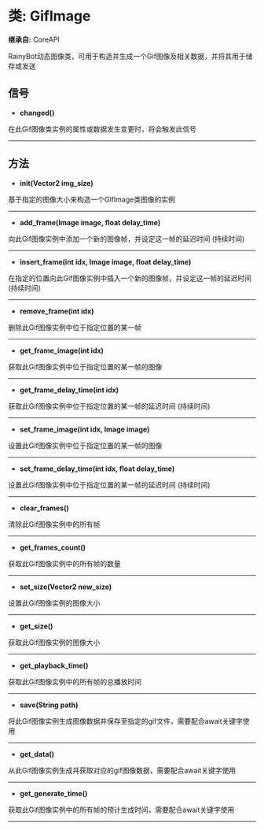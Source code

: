 # 类: GifImage  
  
**继承自:** CoreAPI  
  
RainyBot动态图像类，可用于构造并生成一个Gif图像及相关数据，并将其用于储存或发送  
  
## 信号 
  
- **changed()**  
  
在此Gif图像类实例的属性或数据发生变更时，将会触发此信号  
  
---  
  
## 方法 
  
- **init(Vector2 img_size)**  
  
基于指定的图像大小来构造一个GifImage类图像的实例  
  
---  
  
- **add_frame(Image image, float delay_time)**  
  
向此Gif图像实例中添加一个新的图像帧，并设定这一帧的延迟时间 (持续时间)  
  
---  
  
- **insert_frame(int idx, Image image, float delay_time)**  
  
在指定的位置向此Gif图像实例中插入一个新的图像帧，并设定这一帧的延迟时间 (持续时间)  
  
---  
  
- **remove_frame(int idx)**  
  
删除此Gif图像实例中位于指定位置的某一帧  
  
---  
  
- **get_frame_image(int idx)**  
  
获取此Gif图像实例中位于指定位置的某一帧的图像  
  
---  
  
- **get_frame_delay_time(int idx)**  
  
获取此Gif图像实例中位于指定位置的某一帧的延迟时间 (持续时间)  
  
---  
  
- **set_frame_image(int idx, Image image)**  
  
设置此Gif图像实例中位于指定位置的某一帧的图像  
  
---  
  
- **set_frame_delay_time(int idx, float delay_time)**  
  
设置此Gif图像实例中位于指定位置的某一帧的延迟时间 (持续时间)  
  
---  
  
- **clear_frames()**  
  
清除此Gif图像实例中的所有帧  
  
---  
  
- **get_frames_count()**  
  
获取此Gif图像实例中的所有帧的数量  
  
---  
  
- **set_size(Vector2 new_size)**  
  
设置此Gif图像实例的图像大小  
  
---  
  
- **get_size()**  
  
获取此Gif图像实例的图像大小  
  
---  
  
- **get_playback_time()**  
  
获取此Gif图像实例中的所有帧的总播放时间  
  
---  
  
- **save(String path)**  
  
将此Gif图像实例生成图像数据并保存至指定的gif文件，需要配合await关键字使用  
  
---  
  
- **get_data()**  
  
从此Gif图像实例生成并获取对应的gif图像数据，需要配合await关键字使用  
  
---  
  
- **get_generate_time()**  
  
获取此Gif图像实例中的所有帧的预计生成时间，需要配合await关键字使用  
  
---  
  

